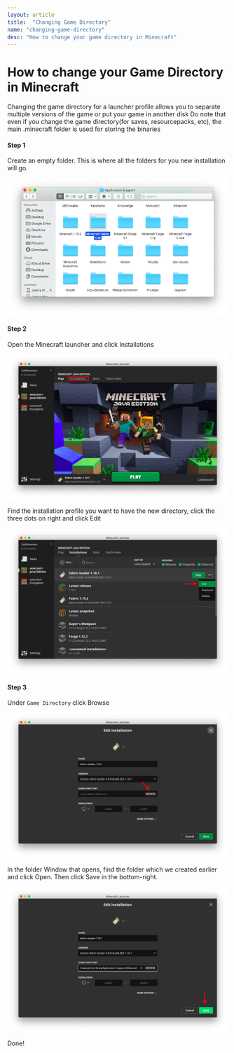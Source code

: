 ```yaml
---
layout: article
title:  "Changing Game Directory"
name: "changing-game-directory"
desc: "How to change your game directory in Minecraft"
---
```

# How to change your Game Directory in Minecraft

Changing the game directory for a launcher profile allows you to separate multiple versions of the game or put your game in another disk
Do note that even if you change the game directory(for saves, resourcepacks, etc), the main .minecraft folder is used for storing the binaries

#### Step 1
Create an empty folder. This is where all the folders for you new installation will go.

![Screenshot showing a folder being created](/static/images/help/guides/changing-game-directory/changing-game-directory-1.png)

#### Step 2
Open the Minecraft launcher and click Installations

![Step 2.1](/static/images/help/guides/changing-game-directory/changing-game-directory-2.png)

Find the installation profile you want to have the new directory, click the three dots on right and click Edit

![Step 2.2](/static/images/help/guides/changing-game-directory/changing-game-directory-3.png)

#### Step 3
Under `Game Directory` click  Browse

![Step 3.1](/static/images/help/guides/changing-game-directory/changing-game-directory-4.png)

In the folder Window that opens, find the folder which we created earlier and click Open. Then click Save in the bottom-right. 

![Step 3.2](/static/images/help/guides/changing-game-directory/changing-game-directory-5.png)

Done!

